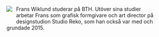 <div class="byline" style="max-width: 80%;margin: auto;margin-bottom: 20px">
<img src="img/me.jpg" style="float: left;margin-right:10px;margin-bottom: 20px">

Frans Wiklund studerar på BTH. Utöver sina studier arbetar Frans som grafisk formgivare och art director på designstudion Studio Reko, som han också var med och grundade 2015.

</div>
